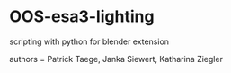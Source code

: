 # OOS-esa3-lighting
scripting with python for blender extension

authors = Patrick Taege, Janka Siewert, Katharina Ziegler
